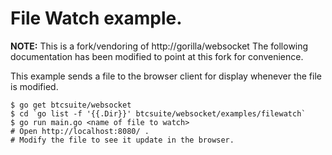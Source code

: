 # File Watch example.

**NOTE:** This is a fork/vendoring of http://gorilla/websocket
The following documentation has been modified to point at this fork for
convenience.

This example sends a file to the browser client for display whenever the file is modified.

    $ go get btcsuite/websocket
    $ cd `go list -f '{{.Dir}}' btcsuite/websocket/examples/filewatch`
    $ go run main.go <name of file to watch>
    # Open http://localhost:8080/ .
    # Modify the file to see it update in the browser.
